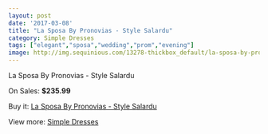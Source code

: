 ```yaml
---
layout: post
date: '2017-03-08'
title: "La Sposa By Pronovias - Style Salardu"
category: Simple Dresses
tags: ["elegant","sposa","wedding","prom","evening"]
image: http://img.sequinious.com/13278-thickbox_default/la-sposa-by-pronovias-style-salardu.jpg
---
```

La Sposa By Pronovias - Style Salardu

On Sales: **$235.99**
<a href="https://www.sequinious.com/simple-dresses/6288-la-sposa-by-pronovias-style-salardu.html"><amp-img layout="responsive" width="600" height="600" src="//img.sequinious.com/13278-thickbox_default/la-sposa-by-pronovias-style-salardu.jpg" alt="La Sposa By Pronovias - Style Salardu 0" /></a>
<a href="https://www.sequinious.com/simple-dresses/6288-la-sposa-by-pronovias-style-salardu.html"><amp-img layout="responsive" width="600" height="600" src="//img.sequinious.com/13280-thickbox_default/la-sposa-by-pronovias-style-salardu.jpg" alt="La Sposa By Pronovias - Style Salardu 1" /></a>
<a href="https://www.sequinious.com/simple-dresses/6288-la-sposa-by-pronovias-style-salardu.html"><amp-img layout="responsive" width="600" height="600" src="//img.sequinious.com/13279-thickbox_default/la-sposa-by-pronovias-style-salardu.jpg" alt="La Sposa By Pronovias - Style Salardu 2" /></a>

Buy it: [La Sposa By Pronovias - Style Salardu](https://www.sequinious.com/simple-dresses/6288-la-sposa-by-pronovias-style-salardu.html "La Sposa By Pronovias - Style Salardu")

View more: [Simple Dresses](https://www.sequinious.com/5-simple-dresses "Simple Dresses")
